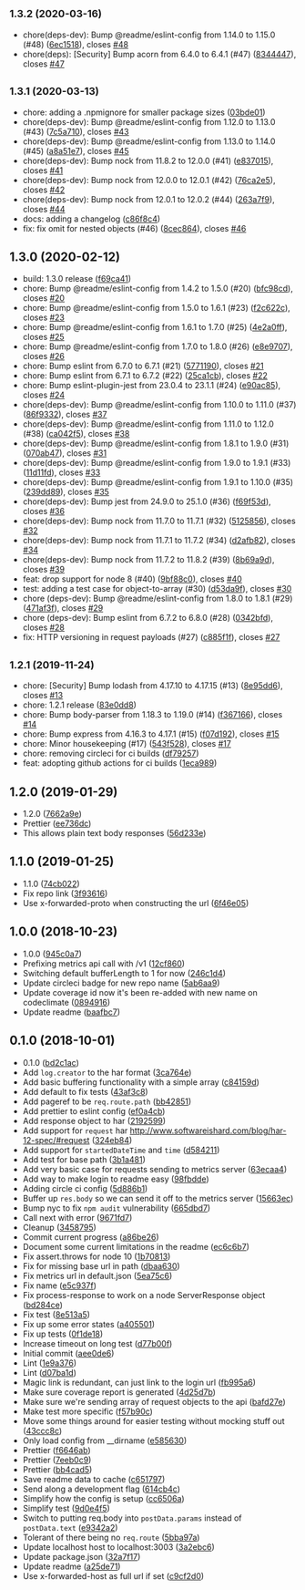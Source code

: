 ## <small>1.3.2 (2020-03-16)</small>

* chore(deps-dev): Bump @readme/eslint-config from 1.14.0 to 1.15.0 (#48) ([6ec1518](https://github.com/readmeio/readme-node/commit/6ec1518)), closes [#48](https://github.com/readmeio/readme-node/issues/48)
* chore(deps): [Security] Bump acorn from 6.4.0 to 6.4.1 (#47) ([8344447](https://github.com/readmeio/readme-node/commit/8344447)), closes [#47](https://github.com/readmeio/readme-node/issues/47)



## <small>1.3.1 (2020-03-13)</small>

* chore: adding a .npmignore for smaller package sizes ([03bde01](https://github.com/readmeio/readme-node/commit/03bde01))
* chore(deps-dev): Bump @readme/eslint-config from 1.12.0 to 1.13.0 (#43) ([7c5a710](https://github.com/readmeio/readme-node/commit/7c5a710)), closes [#43](https://github.com/readmeio/readme-node/issues/43)
* chore(deps-dev): Bump @readme/eslint-config from 1.13.0 to 1.14.0 (#45) ([a8a51e7](https://github.com/readmeio/readme-node/commit/a8a51e7)), closes [#45](https://github.com/readmeio/readme-node/issues/45)
* chore(deps-dev): Bump nock from 11.8.2 to 12.0.0 (#41) ([e837015](https://github.com/readmeio/readme-node/commit/e837015)), closes [#41](https://github.com/readmeio/readme-node/issues/41)
* chore(deps-dev): Bump nock from 12.0.0 to 12.0.1 (#42) ([76ca2e5](https://github.com/readmeio/readme-node/commit/76ca2e5)), closes [#42](https://github.com/readmeio/readme-node/issues/42)
* chore(deps-dev): Bump nock from 12.0.1 to 12.0.2 (#44) ([263a7f9](https://github.com/readmeio/readme-node/commit/263a7f9)), closes [#44](https://github.com/readmeio/readme-node/issues/44)
* docs: adding a changelog ([c86f8c4](https://github.com/readmeio/readme-node/commit/c86f8c4))
* fix: fix omit for nested objects (#46) ([8cec864](https://github.com/readmeio/readme-node/commit/8cec864)), closes [#46](https://github.com/readmeio/readme-node/issues/46)



## 1.3.0 (2020-02-12)

* build: 1.3.0 release ([f69ca41](https://github.com/readmeio/readme-node/commit/f69ca41))
* chore: Bump @readme/eslint-config from 1.4.2 to 1.5.0 (#20) ([bfc98cd](https://github.com/readmeio/readme-node/commit/bfc98cd)), closes [#20](https://github.com/readmeio/readme-node/issues/20)
* chore: Bump @readme/eslint-config from 1.5.0 to 1.6.1 (#23) ([f2c622c](https://github.com/readmeio/readme-node/commit/f2c622c)), closes [#23](https://github.com/readmeio/readme-node/issues/23)
* chore: Bump @readme/eslint-config from 1.6.1 to 1.7.0 (#25) ([4e2a0ff](https://github.com/readmeio/readme-node/commit/4e2a0ff)), closes [#25](https://github.com/readmeio/readme-node/issues/25)
* chore: Bump @readme/eslint-config from 1.7.0 to 1.8.0 (#26) ([e8e9707](https://github.com/readmeio/readme-node/commit/e8e9707)), closes [#26](https://github.com/readmeio/readme-node/issues/26)
* chore: Bump eslint from 6.7.0 to 6.7.1 (#21) ([5771190](https://github.com/readmeio/readme-node/commit/5771190)), closes [#21](https://github.com/readmeio/readme-node/issues/21)
* chore: Bump eslint from 6.7.1 to 6.7.2 (#22) ([25ca1cb](https://github.com/readmeio/readme-node/commit/25ca1cb)), closes [#22](https://github.com/readmeio/readme-node/issues/22)
* chore: Bump eslint-plugin-jest from 23.0.4 to 23.1.1 (#24) ([e90ac85](https://github.com/readmeio/readme-node/commit/e90ac85)), closes [#24](https://github.com/readmeio/readme-node/issues/24)
* chore(deps-dev): Bump @readme/eslint-config from 1.10.0 to 1.11.0 (#37) ([86f9332](https://github.com/readmeio/readme-node/commit/86f9332)), closes [#37](https://github.com/readmeio/readme-node/issues/37)
* chore(deps-dev): Bump @readme/eslint-config from 1.11.0 to 1.12.0 (#38) ([ca042f5](https://github.com/readmeio/readme-node/commit/ca042f5)), closes [#38](https://github.com/readmeio/readme-node/issues/38)
* chore(deps-dev): Bump @readme/eslint-config from 1.8.1 to 1.9.0 (#31) ([070ab47](https://github.com/readmeio/readme-node/commit/070ab47)), closes [#31](https://github.com/readmeio/readme-node/issues/31)
* chore(deps-dev): Bump @readme/eslint-config from 1.9.0 to 1.9.1 (#33) ([11d11fd](https://github.com/readmeio/readme-node/commit/11d11fd)), closes [#33](https://github.com/readmeio/readme-node/issues/33)
* chore(deps-dev): Bump @readme/eslint-config from 1.9.1 to 1.10.0 (#35) ([239dd89](https://github.com/readmeio/readme-node/commit/239dd89)), closes [#35](https://github.com/readmeio/readme-node/issues/35)
* chore(deps-dev): Bump jest from 24.9.0 to 25.1.0 (#36) ([f69f53d](https://github.com/readmeio/readme-node/commit/f69f53d)), closes [#36](https://github.com/readmeio/readme-node/issues/36)
* chore(deps-dev): Bump nock from 11.7.0 to 11.7.1 (#32) ([5125856](https://github.com/readmeio/readme-node/commit/5125856)), closes [#32](https://github.com/readmeio/readme-node/issues/32)
* chore(deps-dev): Bump nock from 11.7.1 to 11.7.2 (#34) ([d2afb82](https://github.com/readmeio/readme-node/commit/d2afb82)), closes [#34](https://github.com/readmeio/readme-node/issues/34)
* chore(deps-dev): Bump nock from 11.7.2 to 11.8.2 (#39) ([8b69a9d](https://github.com/readmeio/readme-node/commit/8b69a9d)), closes [#39](https://github.com/readmeio/readme-node/issues/39)
* feat: drop support for node 8 (#40) ([9bf88c0](https://github.com/readmeio/readme-node/commit/9bf88c0)), closes [#40](https://github.com/readmeio/readme-node/issues/40)
* test: adding a test case for object-to-array (#30) ([d53da9f](https://github.com/readmeio/readme-node/commit/d53da9f)), closes [#30](https://github.com/readmeio/readme-node/issues/30)
* chore (deps-dev): Bump @readme/eslint-config from 1.8.0 to 1.8.1 (#29) ([471af3f](https://github.com/readmeio/readme-node/commit/471af3f)), closes [#29](https://github.com/readmeio/readme-node/issues/29)
* chore (deps-dev): Bump eslint from 6.7.2 to 6.8.0 (#28) ([0342bfd](https://github.com/readmeio/readme-node/commit/0342bfd)), closes [#28](https://github.com/readmeio/readme-node/issues/28)
* fix: HTTP versioning in request payloads (#27) ([c885f1f](https://github.com/readmeio/readme-node/commit/c885f1f)), closes [#27](https://github.com/readmeio/readme-node/issues/27)



## <small>1.2.1 (2019-11-24)</small>

* chore: [Security] Bump lodash from 4.17.10 to 4.17.15 (#13) ([8e95dd6](https://github.com/readmeio/readme-node/commit/8e95dd6)), closes [#13](https://github.com/readmeio/readme-node/issues/13)
* chore: 1.2.1 release ([83e0dd8](https://github.com/readmeio/readme-node/commit/83e0dd8))
* chore: Bump body-parser from 1.18.3 to 1.19.0 (#14) ([f367166](https://github.com/readmeio/readme-node/commit/f367166)), closes [#14](https://github.com/readmeio/readme-node/issues/14)
* chore: Bump express from 4.16.3 to 4.17.1 (#15) ([f07d192](https://github.com/readmeio/readme-node/commit/f07d192)), closes [#15](https://github.com/readmeio/readme-node/issues/15)
* chore: Minor housekeeping (#17) ([543f528](https://github.com/readmeio/readme-node/commit/543f528)), closes [#17](https://github.com/readmeio/readme-node/issues/17)
* chore: removing circleci for ci builds ([df79257](https://github.com/readmeio/readme-node/commit/df79257))
* feat: adopting github actions for ci builds ([1eca989](https://github.com/readmeio/readme-node/commit/1eca989))



## 1.2.0 (2019-01-29)

* 1.2.0 ([7662a9e](https://github.com/readmeio/readme-node/commit/7662a9e))
* Prettier ([ee736dc](https://github.com/readmeio/readme-node/commit/ee736dc))
* This allows plain text body responses ([56d233e](https://github.com/readmeio/readme-node/commit/56d233e))



## 1.1.0 (2019-01-25)

* 1.1.0 ([74cb022](https://github.com/readmeio/readme-node/commit/74cb022))
* Fix repo link ([3f93616](https://github.com/readmeio/readme-node/commit/3f93616))
* Use x-forwarded-proto when constructing the url ([6f46e05](https://github.com/readmeio/readme-node/commit/6f46e05))



## 1.0.0 (2018-10-23)

* 1.0.0 ([945c0a7](https://github.com/readmeio/readme-node/commit/945c0a7))
* Prefixing metrics api call with /v1 ([12cf860](https://github.com/readmeio/readme-node/commit/12cf860))
* Switching default bufferLength to 1 for now ([246c1d4](https://github.com/readmeio/readme-node/commit/246c1d4))
* Update circleci badge for new repo name ([5ab6aa9](https://github.com/readmeio/readme-node/commit/5ab6aa9))
* Update coverage id now it's been re-added with new name on codeclimate ([0894916](https://github.com/readmeio/readme-node/commit/0894916))
* Update readme ([baafbc7](https://github.com/readmeio/readme-node/commit/baafbc7))



## 0.1.0 (2018-10-01)

* 0.1.0 ([bd2c1ac](https://github.com/readmeio/readme-node/commit/bd2c1ac))
* Add `log.creator` to the har format ([3ca764e](https://github.com/readmeio/readme-node/commit/3ca764e))
* Add basic buffering functionality with a simple array ([c84159d](https://github.com/readmeio/readme-node/commit/c84159d))
* Add default to fix tests ([43af3c8](https://github.com/readmeio/readme-node/commit/43af3c8))
* Add pageref to be `req.route.path` ([bb42851](https://github.com/readmeio/readme-node/commit/bb42851))
* Add prettier to eslint config ([ef0a4cb](https://github.com/readmeio/readme-node/commit/ef0a4cb))
* Add response object to har ([2192599](https://github.com/readmeio/readme-node/commit/2192599))
* Add support for `request` har http://www.softwareishard.com/blog/har-12-spec/#request ([324eb84](https://github.com/readmeio/readme-node/commit/324eb84))
* Add support for `startedDateTime` and `time` ([d584211](https://github.com/readmeio/readme-node/commit/d584211))
* Add test for base path ([3b1a481](https://github.com/readmeio/readme-node/commit/3b1a481))
* Add very basic case for requests sending to metrics server ([63ecaa4](https://github.com/readmeio/readme-node/commit/63ecaa4))
* Add way to make login to readme easy ([98fbdde](https://github.com/readmeio/readme-node/commit/98fbdde))
* Adding circle ci config ([5d886b1](https://github.com/readmeio/readme-node/commit/5d886b1))
* Buffer up `res.body` so we can send it off to the metrics server ([15663ec](https://github.com/readmeio/readme-node/commit/15663ec))
* Bump nyc to fix `npm audit` vulnerability ([665dbd7](https://github.com/readmeio/readme-node/commit/665dbd7))
* Call next with error ([9671fd7](https://github.com/readmeio/readme-node/commit/9671fd7))
* Cleanup ([3458795](https://github.com/readmeio/readme-node/commit/3458795))
* Commit current progress ([a86be26](https://github.com/readmeio/readme-node/commit/a86be26))
* Document some current limitations in the readme ([ec6c6b7](https://github.com/readmeio/readme-node/commit/ec6c6b7))
* Fix assert.throws for node 10 ([1b70813](https://github.com/readmeio/readme-node/commit/1b70813))
* Fix for missing base url in path ([dbaa630](https://github.com/readmeio/readme-node/commit/dbaa630))
* Fix metrics url in default.json ([5ea75c6](https://github.com/readmeio/readme-node/commit/5ea75c6))
* Fix name ([e5c937f](https://github.com/readmeio/readme-node/commit/e5c937f))
* Fix process-response to work on a node ServerResponse object ([bd284ce](https://github.com/readmeio/readme-node/commit/bd284ce))
* Fix test ([8e513a5](https://github.com/readmeio/readme-node/commit/8e513a5))
* Fix up some error states ([a405501](https://github.com/readmeio/readme-node/commit/a405501))
* Fix up tests ([0f1de18](https://github.com/readmeio/readme-node/commit/0f1de18))
* Increase timeout on long test ([d77b00f](https://github.com/readmeio/readme-node/commit/d77b00f))
* Initial commit ([aee0de6](https://github.com/readmeio/readme-node/commit/aee0de6))
* Lint ([1e9a376](https://github.com/readmeio/readme-node/commit/1e9a376))
* Lint ([d07ba1d](https://github.com/readmeio/readme-node/commit/d07ba1d))
* Magic link is redundant, can just link to the login url ([fb995a6](https://github.com/readmeio/readme-node/commit/fb995a6))
* Make sure coverage report is generated ([4d25d7b](https://github.com/readmeio/readme-node/commit/4d25d7b))
* Make sure we're sending array of request objects to the api ([bafd27e](https://github.com/readmeio/readme-node/commit/bafd27e))
* Make test more specific ([f57b90c](https://github.com/readmeio/readme-node/commit/f57b90c))
* Move some things around for easier testing without mocking stuff out ([43ccc8c](https://github.com/readmeio/readme-node/commit/43ccc8c))
* Only load config from __dirname ([e585630](https://github.com/readmeio/readme-node/commit/e585630))
* Prettier ([f6646ab](https://github.com/readmeio/readme-node/commit/f6646ab))
* Prettier ([7eeb0c9](https://github.com/readmeio/readme-node/commit/7eeb0c9))
* Prettier ([bb4cad5](https://github.com/readmeio/readme-node/commit/bb4cad5))
* Save readme data to cache ([c651797](https://github.com/readmeio/readme-node/commit/c651797))
* Send along a development flag ([614cb4c](https://github.com/readmeio/readme-node/commit/614cb4c))
* Simplify how the config is setup ([cc6506a](https://github.com/readmeio/readme-node/commit/cc6506a))
* Simplify test ([9d0e4f5](https://github.com/readmeio/readme-node/commit/9d0e4f5))
* Switch to putting req.body into `postData.params` instead of `postData.text` ([e9342a2](https://github.com/readmeio/readme-node/commit/e9342a2))
* Tolerant of there being no `req.route` ([5bba97a](https://github.com/readmeio/readme-node/commit/5bba97a))
* Update localhost host to localhost:3003 ([3a2ebc6](https://github.com/readmeio/readme-node/commit/3a2ebc6))
* Update package.json ([32a7f17](https://github.com/readmeio/readme-node/commit/32a7f17))
* Update readme ([a25de71](https://github.com/readmeio/readme-node/commit/a25de71))
* Use x-forwarded-host as full url if set ([c9cf2d0](https://github.com/readmeio/readme-node/commit/c9cf2d0))




